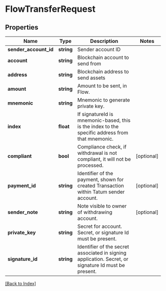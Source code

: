 # FlowTransferRequest

## Properties

Name | Type | Description | Notes
------------ | ------------- | ------------- | -------------
**sender_account_id** | **string** | Sender account ID |
**account** | **string** | Blockchain account to send from |
**address** | **string** | Blockchain address to send assets |
**amount** | **string** | Amount to be sent, in Flow. |
**mnemonic** | **string** | Mnemonic to generate private key. |
**index** | **float** | If signatureId is mnemonic-based, this is the index to the specific address from that mnemonic. |
**compliant** | **bool** | Compliance check, if withdrawal is not compliant, it will not be processed. | [optional]
**payment_id** | **string** | Identifier of the payment, shown for created Transaction within Tatum sender account. | [optional]
**sender_note** | **string** | Note visible to owner of withdrawing account. | [optional]
**private_key** | **string** | Secret for account. Secret, or signature Id must be present. |
**signature_id** | **string** | Identifier of the secret associated in signing application. Secret, or signature Id must be present. |

[[Back to Index]](../index.md)
